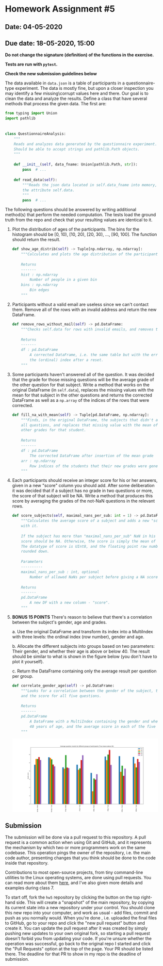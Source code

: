 # Homework Assignment #5

## Date: 04-05-2020
## Due date: 18-05-2020, 15:00

**Do not change the signature (definition) of the functions in the exercise.**

**Tests are run with `pytest`.**

**Check the new submission guidelines below**

The data available in `data.json` is a table of participants in a questionnaire-type experiment. The data is mostly fine, but upon a closer inspection you may identify a few missing\corrupt values here and there. Our goal is to clean the data and analyze the results. Define a class that have several methods that process the given data. The first are:

```python
from typing import Union
import pathlib


class QuestionnaireAnalysis:
    """
    Reads and analyzes data generated by the questionnaire experiment.
    Should be able to accept strings and pathlib.Path objects.
    """

    def __init__(self, data_fname: Union[pathlib.Path, str]):
        pass  # ...

    def read_data(self):
        """Reads the json data located in self.data_fname into memory, to
        the attribute self.data.
        """
        pass  # ...

```

The following questions should be answered by writing additional method(s) that perform the needed computation. The tests load the ground truth from the repo and check that your resulting values are identical to it.

1. Plot the distribution of ages of the participants. The bins for the histogram should be [0, 10), [10, 20), [20, 30), ..., [90, 100]. The function should return the result.

    ```python
    def show_age_distrib(self) -> Tuple[np.ndarray, np.ndarray]:
        """Calculates and plots the age distribution of the participants.

        Returns
        -------
        hist : np.ndarray
            Number of people in a given bin
        bins : np.ndarray
            Bin edges
        """
    ```

2. Participants without a valid email are useless since we can't contact them. Remove all of the rows with an invalid address and return the new DataFrame.

    ```python
    def remove_rows_without_mail(self) -> pd.DataFrame:
        """Checks self.data for rows with invalid emails, and removes them.

        Returns
        -------
        df : pd.DataFrame
            A corrected DataFrame, i.e. the same table but with the erroneous rows removed and
            the (ordinal) index after a reset.
        """
    ```

3. Some participants haven't answered all of the question. It was decided that the grade for those missing questions will be the average grade of the other question for that subject. Write a method that works on the original DataFrame (in `self.data`), replaces the missing values with the mean for that subject in the other questions and returns the corrected DataFrame as well as a `np.array` of the indices of the rows that were corrected.

    ```python
    def fill_na_with_mean(self) -> Tuple[pd.DataFrame, np.ndarray]:
        """Finds, in the original DataFrame, the subjects that didn't answer
        all questions, and replaces that missing value with the mean of the
        other grades for that student.

        Returns
        -------
        df : pd.DataFrame
            The corrected DataFrame after insertion of the mean grade
        arr : np.ndarray
            Row indices of the students that their new grades were generated
        """
    ```

4. Each participants should receive an integer score for his or her answers, given in a new "score" column you should add. After some deliberation it was decided that if a subject has no grade in two questions or more, the score of that subject will be NA. Write a method that produces this score by averaging the grades of the not-NaN questions in the relevant rows.

    ```python
    def score_subjects(self, maximal_nans_per_sub: int = 1) -> pd.DataFrame:
        """Calculates the average score of a subject and adds a new "score" column
        with it.

        If the subject has more than "maximal_nans_per_sub" NaN in his grades, the
        score should be NA. Otherwise, the score is simply the mean of the other grades.
        The datatype of score is UInt8, and the floating point raw numbers should be
        rounded down.

        Parameters
        ----------
        maximal_nans_per_sub : int, optional
            Number of allowed NaNs per subject before giving a NA score.

        Returns
        -------
        pd.DataFrame
            A new DF with a new column - "score".
        """
    ```

5. **BONUS 15 POINTS** There's reason to believe that there's a correlation between the subject's gender, age and grades.

    a. Use the original DataFrame and transform its index into a MultiIndex with three levels: the ordinal index (row number), gender and age.

    b. Allocate the different subjects into groups based on two parameters: Their gender, and whether their age is above or below 40. The result should be similar to what is shown in the figure below (you don't have to plot it yourself).

    c. Return the DataFrame containing only the average result per question per group.

    ```python
    def correlate_gender_age(self) -> pd.DataFrame:
        """Looks for a correlation between the gender of the subject, their age
        and the score for all five questions.

        Returns
        -------
        pd.DataFrame
            A DataFrame with a MultiIndex containing the gender and whether the subject is above
            40 years of age, and the average score in each of the five questions.
        """
    ```

    ![Average per group - result of `correlate_gender_age`](avg_per_group.png)


## Submission

The submission will be done via a pull request to this repository. A pull request is a common action when using Git and GitHub, and it represents the mechanism by which two or more programmers work on the same codebase. This operation pings the owner of the repository, i.e. the main code author, presenting changes that you think should be done to the code inside that repository.

Contributions to most open-source projects, from tiny command-line utilities to the Linux operating systems, are done using pull requests. You can read more about them [here](https://help.github.com/en/articles/about-pull-requests), and I've also given more details and examples during class 7.

To start off, fork the `hw5` repository by clicking the button on the top right-hand side. This will create a "snapshot" of the main repository, by copying its current state into a new repository under your control. You should clone this new repo into your computer, and work as usual - add files, commit and push as you normally would. When you're done , i.e. uploaded the final files to GitHub, go to your repo and click the "new pull request" button and create it. You can update the pull request after it was created by simply pushing new updates to your own original fork, so starting a pull request doesn't forbid you from updating your code. If you're unsure whether the operation was successful, go back to the original repo I started and click the "Pull Requests" option at the top of the page. Your PR should be listed there. The deadline for that PR to show in my repo is the deadline of submission.
